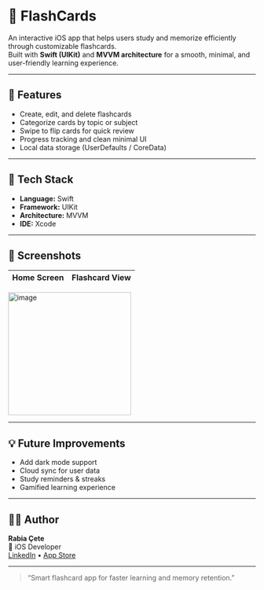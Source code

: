 # 🧠 FlashCards

An interactive iOS app that helps users study and memorize efficiently through customizable flashcards.  
Built with **Swift (UIKit)** and **MVVM architecture** for a smooth, minimal, and user-friendly learning experience.

---

## 🚀 Features
- Create, edit, and delete flashcards  
- Categorize cards by topic or subject  
- Swipe to flip cards for quick review  
- Progress tracking and clean minimal UI  
- Local data storage (UserDefaults / CoreData)

---

## 🧩 Tech Stack
- **Language:** Swift  
- **Framework:** UIKit  
- **Architecture:** MVVM  
- **IDE:** Xcode  

---

## 📸 Screenshots
| Home Screen | Flashcard View |
|--------------|----------------|
<img width="250"  alt="image" src="https://github.com/user-attachments/assets/2e277319-1497-4bd7-9fb7-015d1f836788" />

---

## 💡 Future Improvements
- Add dark mode support  
- Cloud sync for user data  
- Study reminders & streaks  
- Gamified learning experience  

---

## 👩‍💻 Author
**Rabia Çete**  
📱 iOS Developer  
[LinkedIn](https://www.linkedin.com/in/rabia-cete/) • [App Store](https://apps.apple.com/tr/app/flashcards/id6752308967?l=tr)

---

> “Smart flashcard app for faster learning and memory retention.”
